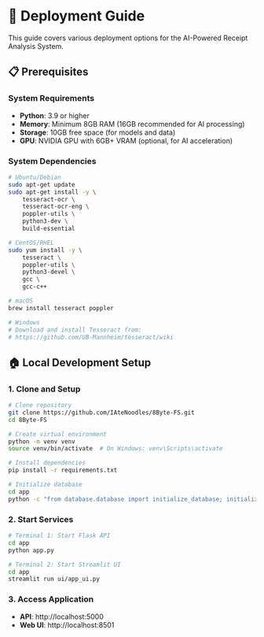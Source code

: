 # 🚀 Deployment Guide

This guide covers various deployment options for the AI-Powered Receipt Analysis System.

## 📋 Prerequisites

### System Requirements
- **Python**: 3.9 or higher
- **Memory**: Minimum 8GB RAM (16GB recommended for AI processing)
- **Storage**: 10GB free space (for models and data)
- **GPU**: NVIDIA GPU with 6GB+ VRAM (optional, for AI acceleration)

### System Dependencies
```bash
# Ubuntu/Debian
sudo apt-get update
sudo apt-get install -y \
    tesseract-ocr \
    tesseract-ocr-eng \
    poppler-utils \
    python3-dev \
    build-essential

# CentOS/RHEL
sudo yum install -y \
    tesseract \
    poppler-utils \
    python3-devel \
    gcc \
    gcc-c++

# macOS
brew install tesseract poppler

# Windows
# Download and install Tesseract from:
# https://github.com/UB-Mannheim/tesseract/wiki
```

## 🏠 Local Development Setup

### 1. Clone and Setup
```bash
# Clone repository
git clone https://github.com/IAteNoodles/8Byte-FS.git
cd 8Byte-FS

# Create virtual environment
python -m venv venv
source venv/bin/activate  # On Windows: venv\Scripts\activate

# Install dependencies
pip install -r requirements.txt

# Initialize database
cd app
python -c "from database.database import initialize_database; initialize_database()"
```

### 2. Start Services
```bash
# Terminal 1: Start Flask API
cd app
python app.py

# Terminal 2: Start Streamlit UI
cd app
streamlit run ui/app_ui.py
```

### 3. Access Application
- **API**: http://localhost:5000
- **Web UI**: http://localhost:8501


